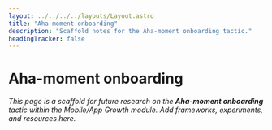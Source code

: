 ```yaml
---
layout: ../../../../layouts/Layout.astro
title: "Aha-moment onboarding"
description: "Scaffold notes for the Aha-moment onboarding tactic."
headingTracker: false
---
```

# Aha-moment onboarding

_This page is a scaffold for future research on the **Aha-moment onboarding** tactic within the Mobile/App Growth module. Add frameworks, experiments, and resources here._
